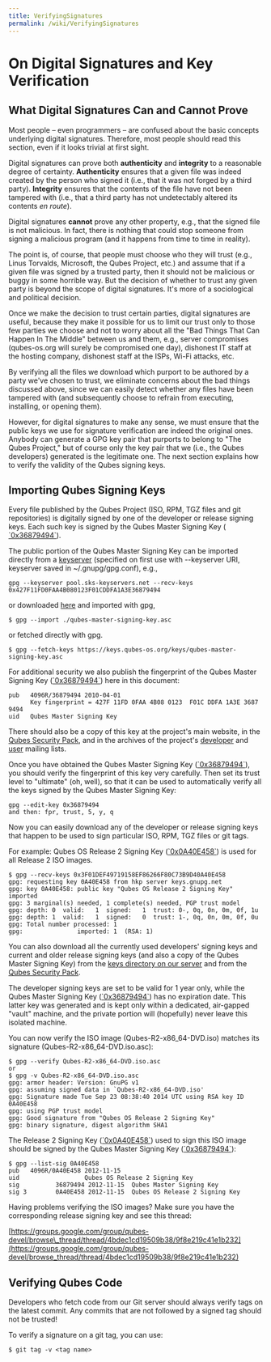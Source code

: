 ```yaml
---
title: VerifyingSignatures
permalink: /wiki/VerifyingSignatures
---
```


On Digital Signatures and Key Verification
==========================================

What Digital Signatures Can and Cannot Prove
--------------------------------------------

Most people – even programmers – are confused about the basic concepts underlying digital signatures. Therefore, most people should read this section, even if it looks trivial at first sight.

Digital signatures can prove both **authenticity** and **integrity** to a reasonable degree of certainty. **Authenticity** ensures that a given file was indeed created by the person who signed it (i.e., that it was not forged by a third party). **Integrity** ensures that the contents of the file have not been tampered with (i.e., that a third party has not undetectably altered its contents *en route*).

Digital signatures **cannot** prove any other property, e.g., that the signed file is not malicious. In fact, there is nothing that could stop someone from signing a malicious program (and it happens from time to time in reality).

The point is, of course, that people must choose who they will trust (e.g., Linus Torvalds, Microsoft, the Qubes Project, etc.) and assume that if a given file was signed by a trusted party, then it should not be malicious or buggy in some horrible way. But the decision of whether to trust any given party is beyond the scope of digital signatures. It's more of a sociological and political decision.

Once we make the decision to trust certain parties, digital signatures are useful, because they make it possible for us to limit our trust only to those few parties we choose and not to worry about all the "Bad Things That Can Happen In The Middle" between us and them, e.g., server compromises (qubes-os.org will surely be compromised one day), dishonest IT staff at the hosting company, dishonest staff at the ISPs, Wi-Fi attacks, etc.

By verifying all the files we download which purport to be authored by a party we've chosen to trust, we eliminate concerns about the bad things discussed above, since we can easily detect whether any files have been tampered with (and subsequently choose to refrain from executing, installing, or opening them).

However, for digital signatures to make any sense, we must ensure that the public keys we use for signature verification are indeed the original ones. Anybody can generate a GPG key pair that purports to belong to "The Qubes Project," but of course only the key pair that we (i.e., the Qubes developers) generated is the legitimate one. The next section explains how to verify the validity of the Qubes signing keys.

Importing Qubes Signing Keys
----------------------------

Every file published by the Qubes Project (ISO, RPM, TGZ files and git repositories) is digitally signed by one of the developer or release signing keys. Each such key is signed by the Qubes Master Signing Key ([​\`0x36879494\`](https://keys.qubes-os.org/keys/qubes-master-signing-key.asc)).

The public portion of the Qubes Master Signing Key can be imported directly from a [​ keyserver](https://en.wikipedia.org/wiki/Key_server_%28cryptographic%29#Keyserver_examples) (specified on first use with --keyserver URI, keyserver saved in \~/.gnupg/gpg.conf), e.g.,

``` {.wiki}
gpg --keyserver pool.sks-keyservers.net --recv-keys 0x427F11FD0FAA4B080123F01CDDFA1A3E36879494
```

or downloaded [​here](https://keys.qubes-os.org/keys/qubes-master-signing-key.asc) and imported with gpg,

``` {.wiki}
$ gpg --import ./qubes-master-signing-key.asc 
```

or fetched directly with gpg.

``` {.wiki}
$ gpg --fetch-keys https://keys.qubes-os.org/keys/qubes-master-signing-key.asc
```

For additional security we also publish the fingerprint of the Qubes Master Signing Key ([​\`0x36879494\`](https://keys.qubes-os.org/keys/qubes-master-signing-key.asc)) here in this document:

``` {.wiki}
pub   4096R/36879494 2010-04-01
      Key fingerprint = 427F 11FD 0FAA 4B08 0123  F01C DDFA 1A3E 3687 9494
uid   Qubes Master Signing Key
```

There should also be a copy of this key at the project's main website, in the [Qubes Security Pack](/wiki/SecurityPack), and in the archives of the project's [​developer](https://groups.google.com/forum/#!msg/qubes-devel/RqR9WPxICwg/kaQwknZPDHkJ) and [​user](https://groups.google.com/d/msg/qubes-users/CLnB5uFu_YQ/ZjObBpz0S9UJ) mailing lists.

Once you have obtained the Qubes Master Signing Key ([​\`0x36879494\`](https://keys.qubes-os.org/keys/qubes-master-signing-key.asc)), you should verify the fingerprint of this key very carefully. Then set its trust level to "ultimate" (oh, well), so that it can be used to automatically verify all the keys signed by the Qubes Master Signing Key:

``` {.wiki}
gpg --edit-key 0x36879494
and then: fpr, trust, 5, y, q
```

Now you can easily download any of the developer or release signing keys that happen to be used to sign particular ISO, RPM, TGZ files or git tags.

For example: Qubes OS Release 2 Signing Key ([​\`0x0A40E458\`](https://keys.qubes-os.org/keys/qubes-release-2-signing-key.asc)) is used for all Release 2 ISO images.

``` {.wiki}
$ gpg --recv-keys 0x3F01DEF49719158EF86266F80C73B9D40A40E458
gpg: requesting key 0A40E458 from hkp server keys.gnupg.net
gpg: key 0A40E458: public key "Qubes OS Release 2 Signing Key" imported
gpg: 3 marginal(s) needed, 1 complete(s) needed, PGP trust model
gpg: depth: 0  valid:   1  signed:   1  trust: 0-, 0q, 0n, 0m, 0f, 1u
gpg: depth: 1  valid:   1  signed:   0  trust: 1-, 0q, 0n, 0m, 0f, 0u
gpg: Total number processed: 1
gpg:               imported: 1  (RSA: 1)
```

You can also download all the currently used developers' signing keys and current and older release signing keys (and also a copy of the Qubes Master Signing Key) from the [​keys directory on our server](https://keys.qubes-os.org/keys/) and from the [Qubes Security Pack](/wiki/SecurityPack).

The developer signing keys are set to be valid for 1 year only, while the Qubes Master Signing Key ([​\`0x36879494\`](https://keys.qubes-os.org/keys/qubes-master-signing-key.asc)) has no expiration date. This latter key was generated and is kept only within a dedicated, air-gapped "vault" machine, and the private portion will (hopefully) never leave this isolated machine.

You can now verify the ISO image (Qubes-R2-x86\_64-DVD.iso) matches its signature (Qubes-R2-x86\_64-DVD.iso.asc):

``` {.wiki}
$ gpg --verify Qubes-R2-x86_64-DVD.iso.asc
or
$ gpg -v Qubes-R2-x86_64-DVD.iso.asc
gpg: armor header: Version: GnuPG v1
gpg: assuming signed data in `Qubes-R2-x86_64-DVD.iso'
gpg: Signature made Tue Sep 23 08:38:40 2014 UTC using RSA key ID 0A40E458
gpg: using PGP trust model
gpg: Good signature from "Qubes OS Release 2 Signing Key"
gpg: binary signature, digest algorithm SHA1
```

The Release 2 Signing Key ([​\`0x0A40E458\`](https://keys.qubes-os.org/keys/qubes-release-2-signing-key.asc)) used to sign this ISO image should be signed by the Qubes Master Signing Key ([​\`0x36879494\`](https://keys.qubes-os.org/keys/qubes-master-signing-key.asc)):

``` {.wiki}
$ gpg --list-sig 0A40E458
pub   4096R/0A40E458 2012-11-15
uid                  Qubes OS Release 2 Signing Key
sig          36879494 2012-11-15  Qubes Master Signing Key
sig 3        0A40E458 2012-11-15  Qubes OS Release 2 Signing Key
```

Having problems verifying the ISO images? Make sure you have the corresponding release signing key and see this thread:

[​https://groups.google.com/group/qubes-devel/browse\_thread/thread/4bdec1cd19509b38/9f8e219c41e1b232](https://groups.google.com/group/qubes-devel/browse_thread/thread/4bdec1cd19509b38/9f8e219c41e1b232)

Verifying Qubes Code
--------------------

Developers who fetch code from our Git server should always verify tags on the latest commit. Any commits that are not followed by a signed tag should not be trusted!

To verify a signature on a git tag, you can use:

``` {.wiki}
$ git tag -v <tag name>
```
